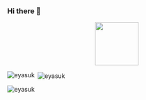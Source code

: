 ### Hi there 👋

<!--
**Eyasuk/Eyasuk** is a ✨ _special_ ✨ repository because its `README.md` (this file) appears on your GitHub profile.

Here are some ideas to get you started:

- 🔭 I’m currently working on ...
- 🌱 I’m currently learning ...
- 👯 I’m looking to collaborate on ...
- 🤔 I’m looking for help with ...
- 💬 Ask me about ...
- 📫 How to reach me: ...
- 😄 Pronouns: ...
- ⚡ Fun fact: ...
-->
<div id="header" align="center">
  <img src="https://media.giphy.com/media/M9gbBd9nbDrOTu1Mqx/giphy.gif" width="100"/>
</div>
<p><img align="left" src="https://github-readme-stats.vercel.app/api/top-langs?username=Eyasuk&show_icons=true&locale=en&layout=compact" alt="eyasuk" /></p>

<p>&nbsp;<img align="center" src="https://github-readme-stats.vercel.app/api?username=Eyasuk&show_icons=true&locale=en" alt="eyasuk" /></p>

<p><img align="center" src="https://github-readme-streak-stats.herokuapp.com/?user=Eyasuk&" alt="eyasuk" /></p>
